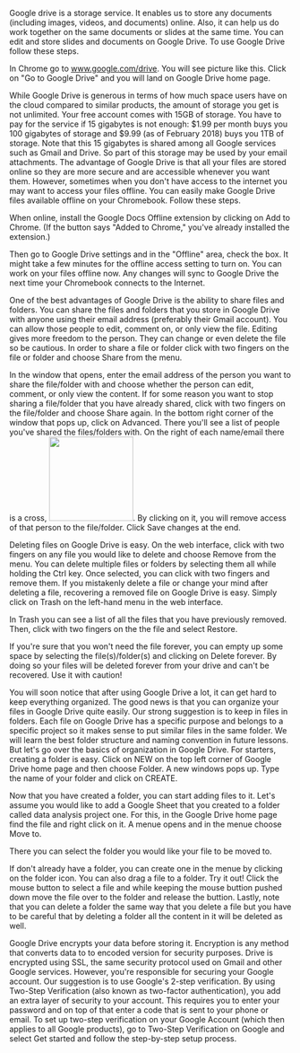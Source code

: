 Google drive is a storage service. It enables us to store any documents (including images, videos, and documents) online. Also, it can help us do work together on the same documents or slides at the same time. You can edit and store slides and documents on Google Drive. To use Google Drive follow these steps.

In Chrome go to www.google.com/drive. You will see picture like this. Click on "Go to Google Drive" and you will land on Google Drive home page.

While Google Drive is generous in terms of how much space users have on the cloud compared to similar products, the amount of storage you get is not unlimited. Your free account comes with 15GB of storage. You have to pay for the service if 15 gigabytes is not enough: $1.99 per month buys you 100 gigabytes of storage and $9.99 (as of February 2018) buys you 1TB of storage. Note that this 15 gigabytes is shared among all Google services such as Gmail and Drive. So part of this storage may be used by your email attachments. The advantage of Google Drive is that all your files are stored online so they are more secure and are accessible whenever you want them. However, sometimes when you don't have access to the internet you may want to access your files offline. You can easily make Google Drive files available offline on your Chromebook. Follow these steps. 

When online, install the Google Docs Offline extension by clicking on Add to Chrome. (If the button says "Added to Chrome," you've already installed the extension.)

Then go to Google Drive settings and in the "Offline" area, check the box. It might take a few minutes for the offline access setting to turn on. You can work on your files offline now. Any changes will sync to Google Drive the next time your Chromebook connects to the Internet.

One of the best advantages of Google Drive is the ability to share files and folders. You can share the files and folders that you store in Google Drive with anyone using their email address (preferably their Gmail account). You can allow those people to edit, comment on, or only view the file. Editing gives more freedom to the person. They can change or even delete the file so be cautious. In order to share a file or folder click with two fingers on the file or folder and choose Share from the menu.

In the window that opens, enter the email address of the person you want to share the file/folder with and choose whether the person can edit, comment, or only view the content. If for some reason you want to stop sharing a file/folder that you have already shared, click with two fingers on the file/folder and choose Share again. In the bottom right corner of the window that pops up, click on Advanced. There you'll see a list of people you've shared the files/folders with. On the right of each name/email there is a cross, <img src="./img/05_googledrive/07_cross.png" width="150">. By clicking on it, you will remove access of that person to the file/folder. Click Save changes at the end.

Deleting files on Google Drive is easy. On the web interface, click with two fingers on any file you would like to delete and choose Remove from the menu. You can delete multiple files or folders by selecting them all while holding the Ctrl key. Once selected, you can click with two fingers and remove them. If you mistakenly delete a file or change your mind after deleting a file, recovering a removed file on Google Drive is easy. Simply click on Trash on the left-hand menu in the web interface.

In Trash you can see a list of all the files that you have previously removed. Then, click with two fingers on the the file and select Restore.

If you're sure that you won't need the file forever, you can empty up some space by selecting the file(s)/folder(s) and clicking on Delete forever. By doing so your files will be deleted forever from your drive and can't be recovered. Use it with caution!

You will soon notice that after using Google Drive a lot, it can get hard to keep everything organized. The good news is that you can organize your files in Google Drive quite easily. Our strong suggestion is to keep in files in folders. Each file on Google Drive has a specific purpose and belongs to a specific project so it makes sense to put similar files in the same folder. We will learn the best folder structure and naming convention in future lessons. But let's go over the basics of organization in Google Drive. For starters, creating a folder is easy. Click on NEW on the top left corner of Google Drive home page and then choose Folder. A new windows pops up. Type the name of your folder and click on CREATE.

Now that you have created a folder, you can start adding files to it. Let's assume you would like to add a Google Sheet that you created to a folder called data analysis project one. For this, in the Google Drive home page find the file and right click on it. A menue opens and in the menue choose Move to. 

There you can select the folder you would like your file to be moved to. 

If don't already have a folder, you can create one in the menue by clicking on the folder icon. You can also drag a file to a folder. Try it out! Click the mouse button to select a file and while keeping the mouse buttion pushed down move the file over to the folder and release the buttion. Lastly, note that you can delete a folder the same way that you delete a file but you have to be careful that by deleting a folder all the content in it will be deleted as well.

Google Drive encrypts your data before storing it. Encryption is any method that converts data to to encoded version for security purposes. Drive is encrypted using SSL, the same security protocol used on Gmail and other Google services. However, you're responsible for securing your Google account. Our suggestion is to use Google's 2-step verification. By using Two-Step Verification (also known as two-factor authentication), you add an extra layer of security to your account. This requires you to enter your password and on top of that enter a code that is sent to your phone or email. To set up two-step verification on your Google Account (which then applies to all Google products), go to Two-Step Verification on Google and select Get started and follow the step-by-step setup process.